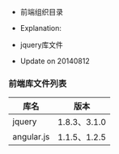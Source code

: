 * 前端组织目录

* Explanation:

* jquery库文件

* Update on 20140812

### 前端库文件列表

|库名|版本|
|----|----|
|jquery   | 1.8.3、3.1.0|
|angular.js| 1.1.5、1.2.5|
